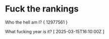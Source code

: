 # Fuck the rankings

Who the hell am I?
{ 12977561 }

What fucking year is it?
[ 2025-03-15T16:10:00Z ]

